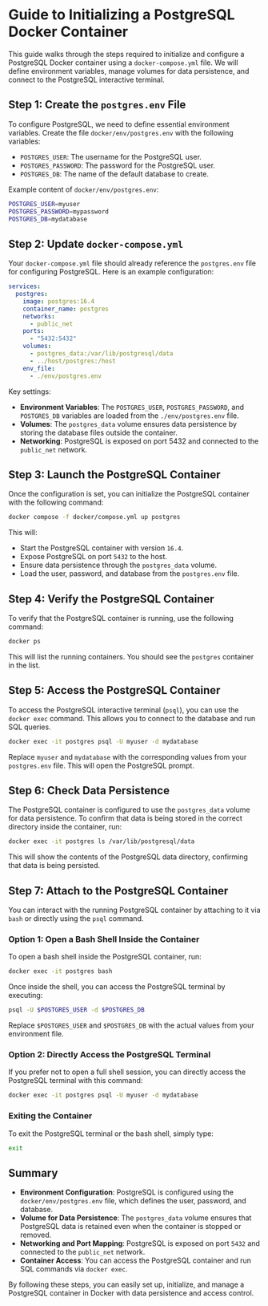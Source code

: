 # Guide to Initializing a PostgreSQL Docker Container

This guide walks through the steps required to initialize and configure a PostgreSQL Docker container using a `docker-compose.yml` file. We will define environment variables, manage volumes for data persistence, and connect to the PostgreSQL interactive terminal.

## Step 1: Create the `postgres.env` File

To configure PostgreSQL, we need to define essential environment variables. Create the file `docker/env/postgres.env` with the following variables:

- `POSTGRES_USER`: The username for the PostgreSQL user.
- `POSTGRES_PASSWORD`: The password for the PostgreSQL user.
- `POSTGRES_DB`: The name of the default database to create.

Example content of `docker/env/postgres.env`:

```bash
POSTGRES_USER=myuser
POSTGRES_PASSWORD=mypassword
POSTGRES_DB=mydatabase
```

## Step 2: Update `docker-compose.yml`

Your `docker-compose.yml` file should already reference the `postgres.env` file for configuring PostgreSQL. Here is an example configuration:

```yaml
services:
  postgres:
    image: postgres:16.4
    container_name: postgres
    networks:
      - public_net
    ports:
      - "5432:5432"
    volumes:
      - postgres_data:/var/lib/postgresql/data
      - ../host/postgres:/host
    env_file:
      - ./env/postgres.env
```

Key settings:
- **Environment Variables**: The `POSTGRES_USER`, `POSTGRES_PASSWORD`, and `POSTGRES_DB` variables are loaded from the `./env/postgres.env` file.
- **Volumes**: The `postgres_data` volume ensures data persistence by storing the database files outside the container.
- **Networking**: PostgreSQL is exposed on port 5432 and connected to the `public_net` network.

## Step 3: Launch the PostgreSQL Container

Once the configuration is set, you can initialize the PostgreSQL container with the following command:

```bash
docker compose -f docker/compose.yml up postgres
```

This will:
- Start the PostgreSQL container with version `16.4`.
- Expose PostgreSQL on port `5432` to the host.
- Ensure data persistence through the `postgres_data` volume.
- Load the user, password, and database from the `postgres.env` file.

## Step 4: Verify the PostgreSQL Container

To verify that the PostgreSQL container is running, use the following command:

```bash
docker ps
```

This will list the running containers. You should see the `postgres` container in the list.

## Step 5: Access the PostgreSQL Container

To access the PostgreSQL interactive terminal (`psql`), you can use the `docker exec` command. This allows you to connect to the database and run SQL queries.

```bash
docker exec -it postgres psql -U myuser -d mydatabase
```

Replace `myuser` and `mydatabase` with the corresponding values from your `postgres.env` file. This will open the PostgreSQL prompt.

## Step 6: Check Data Persistence

The PostgreSQL container is configured to use the `postgres_data` volume for data persistence. To confirm that data is being stored in the correct directory inside the container, run:

```bash
docker exec -it postgres ls /var/lib/postgresql/data
```

This will show the contents of the PostgreSQL data directory, confirming that data is being persisted.

## Step 7: Attach to the PostgreSQL Container

You can interact with the running PostgreSQL container by attaching to it via `bash` or directly using the `psql` command.

### Option 1: Open a Bash Shell Inside the Container

To open a bash shell inside the PostgreSQL container, run:

```bash
docker exec -it postgres bash
```

Once inside the shell, you can access the PostgreSQL terminal by executing:

```bash
psql -U $POSTGRES_USER -d $POSTGRES_DB
```

Replace `$POSTGRES_USER` and `$POSTGRES_DB` with the actual values from your environment file.

### Option 2: Directly Access the PostgreSQL Terminal

If you prefer not to open a full shell session, you can directly access the PostgreSQL terminal with this command:

```bash
docker exec -it postgres psql -U myuser -d mydatabase
```

### Exiting the Container

To exit the PostgreSQL terminal or the bash shell, simply type:

```bash
exit
```

## Summary

- **Environment Configuration**: PostgreSQL is configured using the `docker/env/postgres.env` file, which defines the user, password, and database.
- **Volume for Data Persistence**: The `postgres_data` volume ensures that PostgreSQL data is retained even when the container is stopped or removed.
- **Networking and Port Mapping**: PostgreSQL is exposed on port `5432` and connected to the `public_net` network.
- **Container Access**: You can access the PostgreSQL container and run SQL commands via `docker exec`.

By following these steps, you can easily set up, initialize, and manage a PostgreSQL container in Docker with data persistence and access control.

